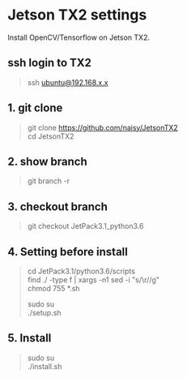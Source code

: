 # Jetson TX2 settings

Install OpenCV/Tensorflow on Jetson TX2.

## ssh login to TX2  
> ssh ubuntu@192.168.x.x  

## 1. git clone
> git clone https://github.com/naisy/JetsonTX2  
> cd JetsonTX2  

## 2. show branch
> git branch -r  

## 3. checkout branch
> git checkout JetPack3.1_python3.6  

## 4. Setting before install
> cd JetPack3.1/python3.6/scripts  
> find ./ -type f | xargs -n1 sed -i "s/\r//g"  
> chmod 755 *.sh  
>  
> sudo su  
> ./setup.sh  

## 5. Install
> sudo su  
> ./install.sh
